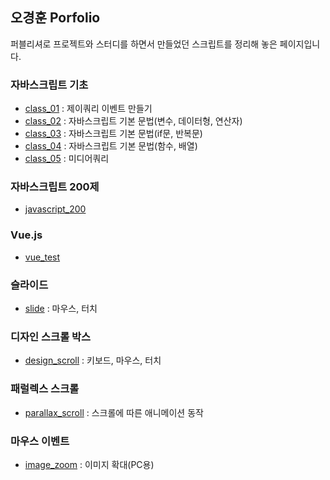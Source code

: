 ## 오경훈 Porfolio

퍼블리셔로 프로젝트와 스터디를 하면서 만들었던 스크립트를 정리해 놓은 페이지입니다.

### 자바스크립트 기초
- [class_01](https://kei5693.github.io/work/study/javascript/class_01.html) : 제이쿼리 이벤트 만들기
- [class_02](https://kei5693.github.io/work/study/javascript/class_02.html) : 자바스크립트 기본 문법(변수, 데이터형, 연산자)
- [class_03](https://kei5693.github.io/work/study/javascript/class_03.html) : 자바스크립트 기본 문법(if문, 반복문)
- [class_04](https://kei5693.github.io/work/study/javascript/class_04.html) : 자바스크립트 기본 문법(함수, 배열)
- [class_05](https://kei5693.github.io/work/study/javascript/media_queries.html) : 미디어쿼리

### 자바스크립트 200제
- [javascript_200](https://kei5693.github.io/work/study/javascript_200/javascript_200.html)

### Vue.js
- [vue_test](https://kei5693.github.io/work/study/javascript/vue_test.html)

### 슬라이드
- [slide](https://kei5693.github.io/work/study/slide/slide_flick/index.html) : 마우스, 터치

### 디자인 스크롤 박스
- [design_scroll](https://kei5693.github.io/work/study/scroll/design_scroll/index.html) : 키보드, 마우스, 터치

### 패럴렉스 스크롤
- [parallax_scroll](https://kei5693.github.io/work/study/scroll/parallax_scroll/index.html) : 스크롤에 따른 애니메이션 동작

### 마우스 이벤트
- [image_zoom](https://kei5693.github.io/work/study/mouse_event/img_zoom/index.html) : 이미지 확대(PC용)